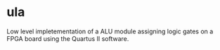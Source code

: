 # ula

Low level impletementation of a ALU module assigning logic gates on a FPGA board using the Quartus II software. 
